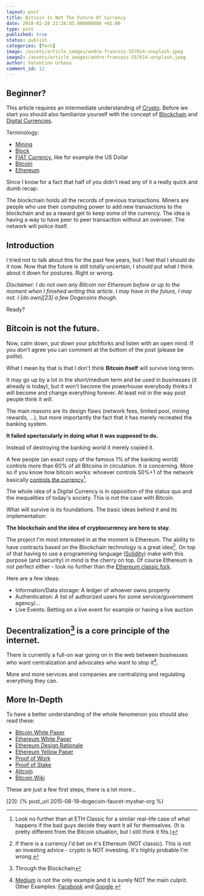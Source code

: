 ```yaml
---
layout: post
title: Bitcoin Is Not The Future Of Currency
date: 2018-02-28 22:28:05.000000000 +01:00
type: post
published: true
status: publish
categories: [Tech]
image: /assets/article_images/andre-francois-557614-unsplash.jpeg
image2: /assets/article_images/andre-francois-557614-unsplash.jpeg
author: Valentino Urbano 
comment_id: 12
---
```


## Beginner?

This article requires an intermediate understanding of [Crypto][3]. Before we start you should also familiarize yourself with the concept of [Blockchain][6] and [Digital Currencies][7].


Terminology:
- [Mining][18]
- [Block][19]
- [FIAT Currency][20], like for example the US Dollar
- [Bitcoin][4]
- [Ethereum][5]

Since I know for a fact that half of you didn't read any of it a really quick and dumb recap:

The blockchain holds all the records of previous transactions. Miners are people who use their computing power to add new transactions to the blockchain and as a reward get to keep some of the currency. The idea is having a way to have peer to peer transaction without an overseer. The network will police itself.

## Introduction

I tried not to talk about this for the past few years, but I feel that I should do it now. Now that the future is still totally uncertain, I should put what I think about it down for postures. Right or wrong.

*Disclaimer: I do not own any Bitcoin nor Ethereum before or up to the moment when I finished writing this article. I may have in the future, I may not. I [do own][23] a few Dogecoins though.*

Ready?

## Bitcoin is not the future.

Now, calm down, put down your pitchforks and listen with an open mind. If you don't agree you can comment at the bottom of the post (please be polite).

What I mean by that is that I don't think **Bitcoin itself** will survive long term. 

It may go up by a lot in the short/medium term and be used in businesses (it already is today), but it won't become the powerhouse everybody thinks it will become and change everything forever. At least not in the way post people think it will.

The main reasons are its design flaws (network fees, limited pool, mining rewards, ...), but more importantly the fact that it has merely recreated the banking system. 

**It failed spectacularly in doing what it was supposed to do.**

Instead of destroying the banking world it merely copied it. 

A few people (an exact copy of the famous 1% of the banking world) controls more than 60% of all Bitcoins in circulation. It is concerning. More so if you know how bitcoin works: whoever controls 50%+1 of the network basically [controls the currency][8][^1].

The whole idea of a Digital Currency is in opposition of the status quo and the inequalities of today's society. This is not the case with Bitcoin.


What will survive is its foundations. The basic ideas behind it and its implementation:

**The blockchain and the idea of cryptocurrency are here to stay.**

The project I'm most interested in at the moment is Ethereum. The ability to have contracts based on the Blockchain technology is a great idea[^2]. On top of that having to use a programming language ([Solidity][9]) make with this purpose (and security) in mind is the cherry on top. Of course Ethereum is not perfect either - look no further than the [Ethereum classic fork][1].

Here are a few ideas:

- Information/Data storage: A ledger of whoever owns property
- Authentication: A list of authorized users for some service/government agency/...
- Live Events: Betting on a live event for example or having a live auction

## Decentralization[^3] is a core principle of the internet.

There is currently a full-on war going on in the web between businesses who want centralization and advocates who want to stop it[^4]. 

More and more services and companies are centralizing and regulating everything they can.

## More In-Depth

To have a better understanding of the whole fenomenon you should also read these:

- [Bitcoin White Paper][12]
- [Ethereum White Paper][13]
- [Ethereum Design Rationale][14]
- [Ethereum Yellow Paper][15]
- [Proof of Work][16]
- [Proof of Stake][17]
- [Altcoin][21]
- [Bitcoin Wiki][22]

These are just a few first steps, there is a lot more...

[0]: /soon
<!-- post_url Medium is taking over the blogging world -->
[1]: https://en.wikipedia.org/wiki/Ethereum_Classic
[2]: https://medium.com
[3]: https://en.wikipedia.org/wiki/Cryptocurrency
[4]: https://bitcoin.org/en/
[5]: https://www.ethereum.org
[6]: https://en.wikipedia.org/wiki/Blockchain
[7]: https://en.wikipedia.org/wiki/Digital_currency
[8]: https://www.investopedia.com/terms/1/51-attack.asp
[9]: https://solidity.readthedocs.io/en/develop/
[10]: https://www.ampproject.org
[11]: https://instantarticles.fb.com
[12]: https://bitcoin.org/bitcoin.pdf
[13]: https://github.com/ethereum/wiki/wiki/White-Paper
[14]: https://github.com/ethereum/wiki/wiki/Design-Rationale
[15]: https://ethereum.github.io/yellowpaper/paper.pdf
[16]: https://en.wikipedia.org/wiki/Proof-of-stake
[17]: https://en.wikipedia.org/wiki/Proof-of-work_system
[18]: https://www.investopedia.com/terms/b/bitcoin-mining.asp
[19]: https://www.investopedia.com/terms/b/block-bitcoin-block.asp
[20]: https://en.wikipedia.org/wiki/Fiat_money
[21]: https://www.investopedia.com/terms/a/altcoin.asp
[22]: https://en.bitcoinwiki.org/wiki/Main_Page
[23]: {% post_url 2015-08-19-dogecoin-faucet-myshar-org %}

[^1]: Look no further than at ETH Classic for a similar real-life case of what happens if the bad guys decide they want it all for themselves. (It is pretty different from the Bitcoin situation, but I still think it fits.)
[^2]: If there is a currency I'd bet on it's Ethereum (NOT classic). This is not an investing advice - crypto is NOT investing. It's highly probable I'm wrong.
[^3]: Through the Blockchain
[^4]: [Medium][2] is not the only example and it is surely NOT the main culprit. Other Examples: [Facebook][10] and [Google][11].